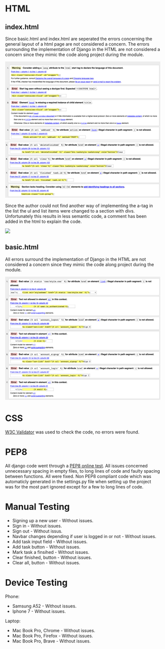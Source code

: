 
# HTML

## index.html

Since basic.html and index.html are seperated the errors concerning the general layout of a html page are not considered a concern. The errors surrounding the implementation of Django in the HTML are not considered a concern since they mimic the code along project during the module.

![](images/index1-W3C.jpg)
![](images/index2-W3C.jpg)

Since the author could not find another way of implementing the a-tag in the list the ul and list items were changed to a section with divs. Unfortunately this results in less semantic code, a comment has been added in the html to explain the code.

![](images/a-tag-ul-W3C.jpg)

## basic.html

All errors surround the implementation of Django in the HTML are not considered a concern since they mimic the code along project during the module.

![](images/basic-W3C.jpg)

# CSS
[W3C Validator](https://jigsaw.w3.org/css-validator/#validate_by_input) was used to check the code, no errors were found.


# PEP8

All django code went through a [PEP8 online test](http://pep8online.com/). All issues concerned unnecessary spacing in empty files, to long lines of code and faulty spacing between functions. All were fixed. Non PEP8 compliant code which was automaticly generated in the settings.py file when setting up the project was for the most part ignored except for a few to long lines of code.

# Manual Testing

* Signing up a new user - Without issues.
* Sign in - Without issues.
* Sign out - Without issus.
* Navbar changes depending if user is logged in or not - Without issues.
* Add task input field - Without issues.
* Add task button - Without issues.
* Mark task a finsihed - Without issues.
* Clear finished, button - Without issues.
* Clear all, button - Without issues.

# Device Testing

Phone:

* Samsung A52 - Without issues.
* Iphone 7 - Without issues.

Laptop:

* Mac Book Pro, Chrome - Without issues.
* Mac Book Pro, Firefox - Without issues.
* Mac Book Pro, Brave - Without issues.